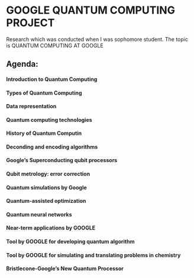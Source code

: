 # GOOGLE QUANTUM COMPUTING PROJECT 

Research which was conducted when I was sophomore student. The topic is QUANTUM COMPUTING AT GOOGLE

## Agenda:
#### Introduction to Quantum Computing
#### Types of Quantum Computing
#### Data representation 
#### Quantum computing technologies
#### History of Quantum Computin
#### Deconding and encoding algorithms
#### Google’s Superconducting qubit processors
#### Qubit metrology: error correction
#### Quantum simulations by Google
#### Quantum-assisted optimization
#### Quantum neural networks
#### Near-term applications by GOOGLE
#### Tool by GOOGLE for developing quantum algorithm
#### Tool by GOOGLE for simulating and translating problems in chemistry
#### Bristlecone-Google’s New Quantum Processor
